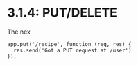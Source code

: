 # 3.1.4: PUT/DELETE

The nex

```text
app.put('/recipe', function (req, res) {
  res.send('Got a PUT request at /user')
});
```

